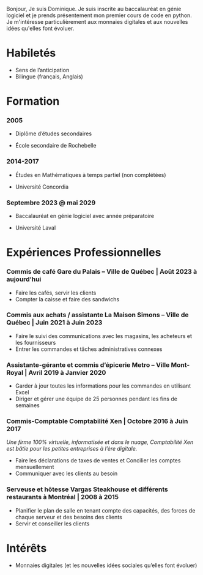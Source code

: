 Bonjour,
Je suis Dominique.
Je suis inscrite au baccalauréat en génie logiciel et je prends présentement mon premier cours de code en python.
Je m'intéresse particulièrement aux monnaies digitales et aux nouvelles idées qu'elles font évoluer.

# Habiletés 
- Sens de l’anticipation
- Bilingue (français, Anglais)  

# Formation 

### 2005
- Diplôme d’études secondaires
* École secondaire de Rochebelle
 
### 2014-2017
- Études en Mathématiques à temps partiel (non complétées)
* Université Concordia
 
### Septembre 2023 @ mai 2029
- Baccalauréat en génie logiciel avec année préparatoire
* Université Laval
 
# Expériences Professionnelles 

### Commis de café	Gare du Palais – Ville de Québec | Août 2023 à aujourd’hui
 - Faire les cafés, servir les clients
 - Compter la caisse et faire des sandwichs

### Commis aux achats / assistante	La Maison Simons – Ville de Québec | Juin 2021 à Juin 2023
 - Faire le suivi des communications avec les magasins, les acheteurs et les fournisseurs
 - Entrer les commandes et tâches administratives connexes

### Assistante-gérante et commis d’épicerie	Metro – Ville Mont-Royal | Avril 2019 à Janvier 2020
 - Garder à jour toutes les informations pour les commandes en utilisant Excel
 - Diriger et gérer une équipe de 25 personnes pendant les fins de semaines 

### Commis-Comptable	Comptabilité Xen | Octobre 2016 à Juin 2017 
_Une firme 100% virtuelle, informatisée et dans le nuage, Comptabilité Xen est bâtie pour les petites entreprises à l’ère digitale._
 - Faire les déclarations de taxes de ventes et Concilier les comptes mensuellement
 - Communiquer avec les clients au besoin

### Serveuse et hôtesse	Vargas Steakhouse et différents restaurants à Montréal | 2008 à 2015
 - Planifier le plan de salle en tenant compte des capacités, des forces de chaque serveur et des besoins des clients
 - Servir et conseiller les clients 

# Intérêts
 - Monnaies digitales (et les nouvelles idées sociales qu’elles font évoluer)
